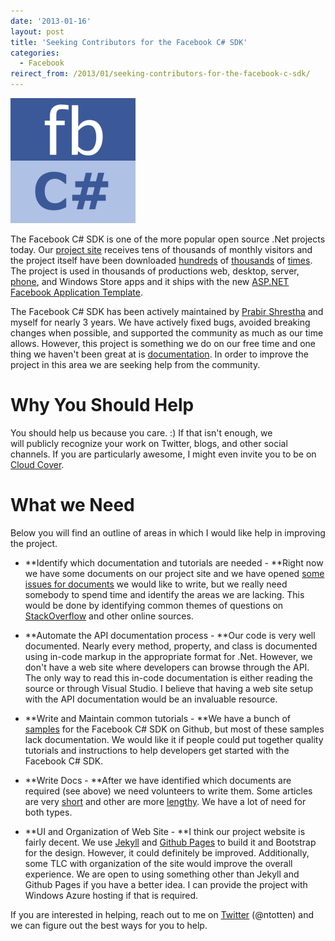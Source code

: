 ```yaml
---
date: '2013-01-16'
layout: post
title: 'Seeking Contributors for the Facebook C# SDK'
categories:
  - Facebook
reirect_from: /2013/01/seeking-contributors-for-the-facebook-c-sdk/
---
```


<img src="/images/2013/01/logo500x500.png" class="left" />

The Facebook C# SDK is one of the more popular open source .Net projects today. Our [project site](http://facebooksdk.net) receives tens of thousands of monthly visitors and the project itself have been downloaded [hundreds](http://nuget.org/packages/facebook) of [thousands](http://facebooksdk.codeplex.com/stats) of [times](https://github.com/facebook-csharp-sdk/facebook-csharp-sdk/tags). The project is used in thousands of productions web, desktop, server, [phone](http://justinangel.net/WindowsPhone7MarketplaceStatistics), and Windows Store apps and it ships with the new [ASP.NET Facebook Application Template](http://www.asp.net/vnext/overview/fall-2012-update/facebook-application-template-tutorial).

The Facebook C# SDK has been actively maintained by [Prabir Shrestha](http://blog.prabir.me/) and myself for nearly 3 years. We have actively fixed bugs, avoided breaking changes when possible, and supported the community as much as our time allows. However, this project is something we do on our free time and one thing we haven't been great at is [documentation](http://facebooksdk.net/). In order to improve the project in this area we are seeking help from the community.

# Why You Should Help
You should help us because you care. :) If that isn't enough, we will publicly recognize your work on Twitter, blogs, and other social channels. If you are particularly awesome, I might even invite you to be on [Cloud Cover](http://channel9.msdn.com/Shows/Cloud+Cover).

# What we Need
Below you will find an outline of areas in which I would like help in improving the project.

* **Identify which documentation and tutorials are needed - **Right now we have some documents on our project site and we have opened [some issues for documents](https://github.com/facebook-csharp-sdk/facebook-csharp-sdk/issues?labels=Docs&state=open) we would like to write, but we really need somebody to spend time and identify the areas we are lacking. This would be done by identifying common themes of questions on [StackOverflow](http://stackoverflow.com/questions/tagged/facebook-c%23-sdk) and other online sources.

* **Automate the API documentation process - **Our code is very well documented. Nearly every method, property, and class is documented using in-code markup in the appropriate format for .Net. However, we don't have a web site where developers can browse through the API. The only way to read this in-code documentation is either reading the source or through Visual Studio. I believe that having a web site setup with the API documentation would be an invaluable resource.

* **Write and Maintain common tutorials - **We have a bunch of [samples](https://github.com/facebook-csharp-sdk) for the Facebook C# SDK on Github, but most of these samples lack documentation. We would like it if people could put together quality tutorials and instructions to help developers get started with the Facebook C# SDK.

* **Write Docs - **After we have identified which documents are required (see above) we need volunteers to write them. Some articles are very [short](http://facebooksdk.net/docs/datetimeconverter) and other are more [lengthy](http://facebooksdk.net/docs/making-synchronous-requests). We have a lot of need for both types.

* **UI and Organization of Web Site - **I think our project website is fairly decent. We use [Jekyll](https://github.com/mojombo/jekyll) and [Github Pages](http://pages.github.com/) to build it and Bootstrap for the design. However, it could definitely be improved. Additionally, some TLC with organization of the site would improve the overall experience. We are open to using something other than Jekyll and Github Pages if you have a better idea. I can provide the project with Windows Azure hosting if that is required.

If you are interested in helping, reach out to me on [Twitter](http://twitter.com/ntotten) (@ntotten) and we can figure out the best ways for you to help.

